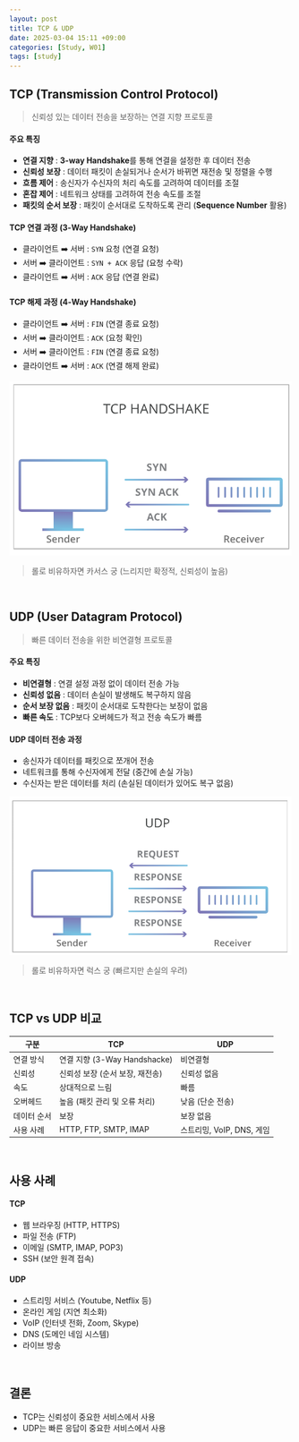 ```yaml
---
layout: post
title: TCP & UDP
date: 2025-03-04 15:11 +09:00
categories: [Study, W01]
tags: [study]     
---
```


## TCP (Transmission Control Protocol)
> 신뢰성 있는 데이터 전송을 보장하는 연결 지향 프로토콜

#### 주요 특징
- **연결 지향** : **3-way Handshake**를 통해 연결을 설정한 후 데이터 전송
- **신뢰성 보장** : 데이터 패킷이 손실되거나 순서가 바뀌면 재전송 및 정렬을 수행
- **흐름 제어** : 송신자가 수신자의 처리 속도를 고려하여 데이터를 조절
- **혼잡 제어** : 네트워크 상태를 고려하여 전송 속도를 조절
- **패킷의 순서 보장** : 패킷이 순서대로 도착하도록 관리 (**Sequence Number** 활용)

#### TCP 연결 과정 (3-Way Handshake)
- 클라이언트 ➡️ 서버 : `SYN` 요청 (연결 요청)
- 서버 ➡️ 클라이언트 : `SYN + ACK` 응답 (요청 수락)
- 클라이언트 ➡️ 서버 : `ACK` 응답 (연결 완료)

#### TCP 해제 과정 (4-Way Handshake)
- 클라이언트 ➡️ 서버 : `FIN` (연결 종료 요청)
- 서버 ➡️ 클라이언트 : `ACK` (요청 확인)
- 서버 ➡️ 클라이언트 : `FIN` (연결 종료 요청)
- 클라이언트 ➡️ 서버 : `ACK` (연결 해제 완료)

![TCP 구조](/assets/img/study/Week01_07.png)

> 롤로 비유하자면 카서스 궁 (느리지만 확정적, 신뢰성이 높음)

<br>

## UDP (User Datagram Protocol)
> 빠른 데이터 전송을 위한 비연결형 프로토콜

#### 주요 특징
- **비연결형** : 연결 설정 과정 없이 데이터 전송 가능
- **신뢰성 없음** : 데이터 손실이 발생해도 복구하지 않음
- **순서 보장 없음** : 패킷이 순서대로 도착한다는 보장이 없음
- **빠른 속도** : TCP보다 오버헤드가 적고 전송 속도가 빠름

#### UDP 데이터 전송 과정
- 송신자가 데이터를 패킷으로 쪼개어 전송
- 네트워크를 통해 수신자에게 전달 (중간에 손실 가능)
- 수신자는 받은 데이터를 처리 (손실된 데이터가 있어도 복구 없음)

![UDP 구조](/assets/img/study/Week01_08.png)

> 롤로 비유하자면 럭스 궁 (빠르지만 손실의 우려)

<br>

## TCP vs UDP 비교

| 구분 | TCP | UDP |
|-|-|-|
| 연결 방식 | 연결 지향 (3-Way Handshacke) | 비연결형 |
| 신뢰성 | 신뢰성 보장 (순서 보장, 재전송) | 신뢰성 없음 |
| 속도 | 상대적으로 느림 | 빠름 |
| 오버헤드 | 높음 (패킷 관리 및 오류 처리) | 낮음 (단순 전송) |
| 데이터 순서 | 보장 | 보장 없음 |
| 사용 사례 | HTTP, FTP, SMTP, IMAP | 스트리밍, VoIP, DNS, 게임 |

<br>

## 사용 사례

#### TCP
- 웹 브라우징 (HTTP, HTTPS)
- 파일 전송 (FTP)
- 이메일 (SMTP, IMAP, POP3)
- SSH (보안 원격 접속)

#### UDP
- 스트리밍 서비스 (Youtube, Netflix 등)
- 온라인 게임 (지연 최소화)
- VoIP (인터넷 전화, Zoom, Skype)
- DNS (도메인 네임 시스템)
- 라이브 방송

<br>

## 결론
- TCP는 신뢰성이 중요한 서비스에서 사용
- UDP는 빠른 응답이 중요한 서비스에서 사용